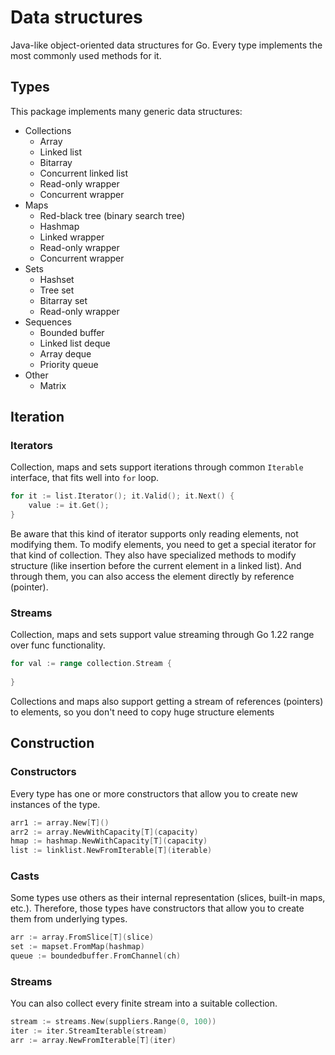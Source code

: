 # Data structures

Java-like object-oriented data structures for Go.
Every type implements the most commonly used methods for it.

## Types
This package implements many generic data structures:
- Collections
	- Array
	- Linked list
	- Bitarray
    - Concurrent linked list
	- Read-only wrapper
	- Concurrent wrapper
- Maps
	- Red-black tree (binary search tree)
	- Hashmap
	- Linked wrapper
	- Read-only wrapper
	- Concurrent wrapper
- Sets
	- Hashset
    - Tree set
    - Bitarray set
	- Read-only wrapper
- Sequences
	- Bounded buffer
    - Linked list deque
    - Array deque
	- Priority queue
- Other
	- Matrix

## Iteration

### Iterators
Collection, maps and sets support iterations through common `Iterable` interface,
that fits well into `for` loop.

```go
for it := list.Iterator(); it.Valid(); it.Next() {
	value := it.Get();
}
```
Be aware that this kind of iterator supports only reading elements, not modifying them.
To modify elements, you need to get a special iterator for that kind of collection.
They also have specialized methods to modify structure (like insertion before the
current element in a linked list).
And through them, you can also access the element directly by reference (pointer).

### Streams
Collection, maps and sets support value streaming through Go 1.22 
range over func functionality.

```go
for val := range collection.Stream {
	
}
```

Collections and maps also support getting a stream of references (pointers) 
to elements, so you don't need to copy huge structure elements

## Construction

### Constructors
Every type has one or more constructors that allow you to create new instances of
the type.

```go
arr1 := array.New[T]()
arr2 := array.NewWithCapacity[T](capacity)
hmap := hashmap.NewWithCapacity[T](capacity)
list := linklist.NewFromIterable[T](iterable)
```

### Casts
Some types use others as their internal representation (slices, built-in maps, etc.).
Therefore, those types have constructors that allow you to create them from underlying types.

```go
arr := array.FromSlice[T](slice)
set := mapset.FromMap(hashmap)
queue := boundedbuffer.FromChannel(ch)
```

### Streams
You can also collect every finite stream into a suitable collection.

```go
stream := streams.New(suppliers.Range(0, 100))
iter := iter.StreamIterable(stream)
arr := array.NewFromIterable[T](iter)
```